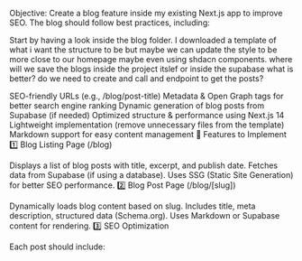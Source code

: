 Objective:
Create a blog feature inside my existing Next.js app to improve SEO. The blog should follow best practices, including:

Start by having a look inside the blog folder. I downloaded a template of what i want the structure to be but maybe we can update the style to be more close to our homepage maybe even using shdacn components. where will we save the blogs inside the project itslef or inside the supabase what is better? do we need to create and call and endpoint to get the posts?

SEO-friendly URLs (e.g., /blog/post-title)
Metadata & Open Graph tags for better search engine ranking
Dynamic generation of blog posts from Supabase (if needed)
Optimized structure & performance using Next.js 14
Lightweight implementation (remove unnecessary files from the template)
Markdown support for easy content management
📌 Features to Implement
1️⃣ Blog Listing Page (/blog)

Displays a list of blog posts with title, excerpt, and publish date.
Fetches data from Supabase (if using a database).
Uses SSG (Static Site Generation) for better SEO performance.
2️⃣ Blog Post Page (/blog/[slug])

Dynamically loads blog content based on slug.
Includes title, meta description, structured data (Schema.org).
Uses Markdown or Supabase content for rendering.
3️⃣ SEO Optimization

Each post should include:
<title> tag with post title
<meta description> for better search ranking
Open Graph & Twitter meta tags for social sharing
Uses Next.js Image Optimization for faster loading times.
4️⃣ Supabase Integration (if needed)

If blog posts are stored in Supabase, query them using @supabase/supabase-js.
Ensure efficient indexing & queries.
5️⃣ Code Cleanup

Remove unnecessary files from the template.
Ensure the code is lightweight & follows best practices.